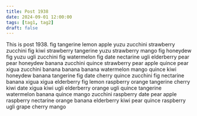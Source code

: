 ```yaml
---
title: Post 1938
date: 2024-09-01 12:00:00
tags: [tag1, tag2]
draft: false
---
```

This is post 1938.
fig
tangerine
lemon
apple
yuzu
zucchini
strawberry
zucchini
fig
kiwi
strawberry
tangerine
yuzu
strawberry
mango
fig
honeydew
fig
yuzu
ugli
zucchini
fig
watermelon
fig
date
nectarine
ugli
elderberry
pear
pear
honeydew
banana
zucchini
quince
strawberry
pear
apple
quince
pear
xigua
zucchini
banana
banana
banana
watermelon
mango
quince
kiwi
honeydew
banana
tangerine
fig
date
cherry
quince
zucchini
fig
nectarine
banana
xigua
xigua
elderberry
fig
lemon
raspberry
orange
tangerine
cherry
kiwi
date
xigua
kiwi
ugli
elderberry
orange
ugli
quince
tangerine
watermelon
banana
quince
mango
zucchini
raspberry
date
pear
apple
raspberry
nectarine
orange
banana
elderberry
kiwi
pear
quince
raspberry
ugli
grape
cherry
mango
